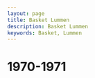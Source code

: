 ```yaml
---
layout: page
title: Basket Lummen
description: Basket Lummen
keywords: Basket, Lummen
---
```


# 1970-1971



